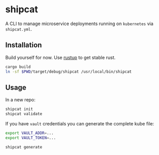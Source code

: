 # shipcat

A CLI to manage microservice deployments running on `kubernetes` via `shipcat.yml`.

## Installation
Build yourself for now. Use [rustup](https://rustup.rs/) to get stable rust.

```sh
cargo build
ln -sf $PWD/target/debug/shipcat /usr/local/bin/shipcat
```

## Usage
In a new repo:

```sh
shipcat init
shipcat validate
```

If you have `vault` credentials you can generate the complete kube file:

```sh
export VAULT_ADDR=...
export VAULT_TOKEN=...

shipcat generate
```
